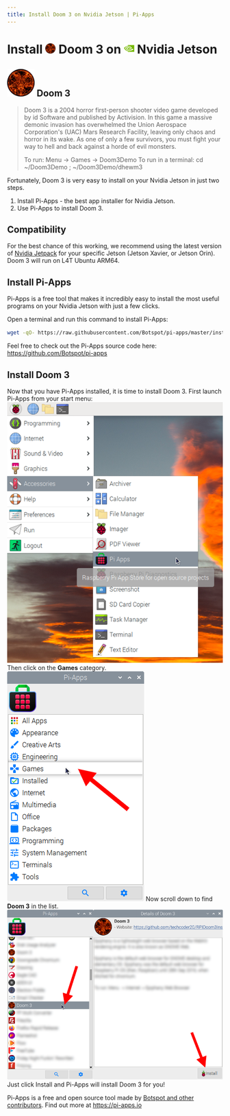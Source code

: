 ```yaml
---
title: Install Doom 3 on Nvidia Jetson | Pi-Apps
---
```

<div class="simple-install-content content">

# Install <img src="/img/app-icons/Doom 3/icon-64.png" height=24> Doom 3 on <img src=/img/other-icons/nvidia-icon.svg height=24> Nvidia Jetson

## <img src="/img/app-icons/Doom 3/icon-64.png"> Doom 3
> Doom 3 is a 2004 horror first-person shooter video game developed by id Software and published by Activision.
> In this game a massive demonic invasion has overwhelmed the Union Aerospace Corporation's (UAC) Mars Research Facility, leaving only chaos and horror in its wake.
> As one of only a few survivors, you must fight your way to hell and back against a horde of evil monsters.
> 
> To run: Menu -> Games -> Doom3Demo
> To run in a terminal: cd ~/Doom3Demo ; ~/Doom3Demo/dhewm3

Fortunately, Doom 3 is very easy to install on your Nvidia Jetson in just two steps.
1. Install Pi-Apps - the best app installer for Nvidia Jetson.
2. Use Pi-Apps to install Doom 3.
</div>
<div class="simple-install-content content">

## Compatibility
For the best chance of this working, we recommend using the latest version of [Nvidia Jetpack](https://developer.nvidia.com/embedded/jetpack-archive) for your specific Jetson (Jetson Xavier, or Jetson Orin).
Doom 3 will run on L4T Ubuntu ARM64.
</div>
<div class="simple-install-content content">

## Install Pi-Apps

Pi-Apps is a free tool that makes it incredibly easy to install the most useful programs on your Nvidia Jetson with just a few clicks.

Open a terminal and run this command to install Pi-Apps:
```bash
wget -qO- https://raw.githubusercontent.com/Botspot/pi-apps/master/install | bash
```
Feel free to check out the Pi-Apps source code here: https://github.com/Botspot/pi-apps
</div>
<div class="simple-install-content content">

## Install Doom 3

Now that you have Pi-Apps installed, it is time to install Doom 3.
First launch Pi-Apps from your start menu:
<img src="/img/start-menu.png">
Then click on the <b>Games</b> category.
<img src="/img/category-selections/Games.png">
Now scroll down to find <b>Doom 3</b> in the list.
<img src="/img/app-icons/Doom 3/app-selection.png">
Just click Install and Pi-Apps will install Doom 3 for you!
</div>
<div class="simple-install-content content">

Pi-Apps is a free and open source tool made by [Botspot and other contributors](/about/#contributors). Find out more at https://pi-apps.io
</div>
